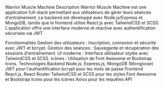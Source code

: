 Warrior Muscle Machine
Description
Warrior Muscle Machine est une application full-stack permettant aux utilisateurs de gérer leurs séances d'entraînement. Le backend est développé avec Node.js/Express et MongoDB, tandis que le frontend utilise React.js avec TailwindCSS et SCSS. L'application offre une interface moderne et réactive avec authentification sécurisée via JWT.

Fonctionnalités
Gestion des utilisateurs : Inscription, connexion et sécurité avec JWT et bcrypt.
Gestion des séances : Sauvegarde et récupération des sessions d'entraînement.
UI moderne : Interface utilisateur stylée avec TailwindCSS et SCSS.
Icônes : Utilisation de Font Awesome et Bootstrap Icons.
Technologies
Backend
Node.js, Express.js, MongoDB (Mongoose)
JWT pour l'authentification
bcrypt pour les mots de passe
Frontend
React.js, React Router
TailwindCSS et SCSS pour les styles
Font Awesome et Bootstrap Icons pour les icônes
Axios pour les requêtes API
